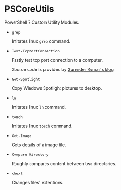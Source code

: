# PSCoreUtils

PowerShell 7 Custom Utility Modules.

- `grep`
  
  Imitates linux `grep` command.

- `Test-TcpPortConnection`
  
  Fastly test tcp port connection to a computer.
  
  Source code is provided by [Surender Kumar's blog](https://www.techtutsonline.com/powershell-alternative-telnet-command/)

- `Get-Spotlight`
  
  Copy Windows Spotlight pictures to desktop.

- `ln`
  
  Imitates linux `ln` command.

- `touch`
  
  Imitates linux `touch` command.

- `Get-Image`
  
  Gets details of a image file.

- `Compare-Directory`
  
  Roughly compares content between two directories.

- `chext`
  
  Changes files' extentions.